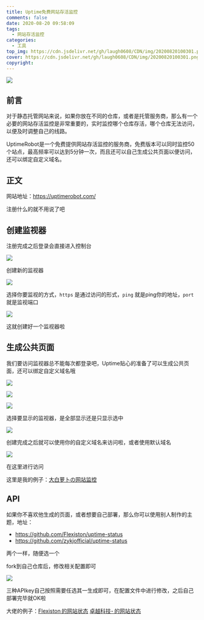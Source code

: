 ```yaml
---
title: Uptime免费网站存活监控
comments: false
date: 2020-08-20 09:58:09
tags:
  - 网站存活监控
categories:
  - 工具
top_img: https://cdn.jsdelivr.net/gh/laugh0608/CDN/img/20200820100301.png
cover: https://cdn.jsdelivr.net/gh/laugh0608/CDN/img/20200820100301.png
copyright:
---
```


![](https://cdn.jsdelivr.net/gh/laugh0608/CDN/img/20200820100301.png)

## 前言

对于静态托管网站来说，如果你放在不同的仓库，或者是托管服务商，那么有一个必要的网站存活监控是非常重要的，实时监控哪个仓库存活，哪个仓库无法访问，以便及时调整自己的线路。

UptimeRobot是一个免费提供网站存活监控的服务商，免费版本可以同时监控50个站点，最高频率可以达到5分钟一次，而且还可以自己生成公共页面以便访问，还可以绑定自定义域名。

## 正文

网站地址：https://uptimerobot.com/

注册什么的就不用说了吧

## 创建监视器

注册完成之后登录会直接进入控制台

![](https://cdn.jsdelivr.net/gh/laugh0608/CDN/img/20200820104637.png)

创建新的监视器

![](https://cdn.jsdelivr.net/gh/laugh0608/CDN/img/20200820104721.png)

选择你要监视的方式，`https` 是通过访问的形式，`ping` 就是ping你的地址，`port` 就是监视端口

![](https://cdn.jsdelivr.net/gh/laugh0608/CDN/img/20200820105159.jpg)

这就创建好一个监视器啦

## 生成公共页面

我们要访问监视器总不能每次都登录吧，Uptime贴心的准备了可以生成公共页面，还可以绑定自定义域名哦

![](https://cdn.jsdelivr.net/gh/laugh0608/CDN/img/20200820105358.png)

![](https://cdn.jsdelivr.net/gh/laugh0608/CDN/img/20200820105432.png)

![](https://cdn.jsdelivr.net/gh/laugh0608/CDN/img/20200820105544.png)

选择要显示的监视器，是全部显示还是只显示选中

![](https://cdn.jsdelivr.net/gh/laugh0608/CDN/img/20200820105833.png)

创建完成之后就可以使用你的自定义域名来访问啦，或者使用默认域名

![](https://cdn.jsdelivr.net/gh/laugh0608/CDN/img/20200820105936.png)

在这里进行访问

这里是我的例子：[大白萝卜の网站监控](https://status.dabailuobo.com/)

## API

如果你不喜欢他生成的页面，或者想要自己部署，那么你可以使用别人制作的主题，地址：

- https://github.com/Flexiston/uptime-status
- https://github.com/zykjofficial/uptime-status

两个一样，随便选一个

fork到自己仓库后，修改相关配置即可

![](https://cdn.jsdelivr.net/gh/laugh0608/CDN/img/20200820110242.png)

三种APIkey自己按照需要任选其一生成即可，在配置文件中进行修改，之后自己部署完毕就OK啦

大佬的例子：[Flexiston 的网站状态](https://status.flexiston.com/)   [卓越科技- 的网站状态](https://status.zykjofficial.top/)

